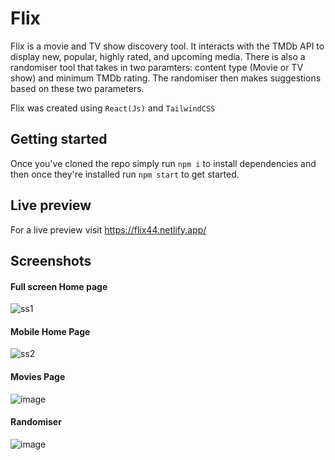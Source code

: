 # Flix

Flix is a movie and TV show discovery tool. It interacts with the TMDb API to display new, popular, highly rated, and upcoming media. There is also a randomiser tool that takes in two paramters: content type (Movie or TV show) and minimum TMDb rating. The randomiser then makes suggestions based on these two parameters.

Flix was created using `React(Js)` and `TailwindCSS`


## Getting started

Once you've cloned the repo simply run `npm i` to install dependencies and then once they're installed run `npm start` to get started.


## Live preview

For a live preview visit https://flix44.netlify.app/



## Screenshots

#### Full screen Home page
![ss1](https://user-images.githubusercontent.com/62481990/188647877-4e0473ae-1b62-461e-9c0c-2f0a42d4fb70.png)

#### Mobile Home Page

![ss2](https://user-images.githubusercontent.com/62481990/188648313-3bc9b458-4007-4d1e-91ba-fd2faf782bb0.png)

#### Movies Page

![image](https://user-images.githubusercontent.com/62481990/188648937-dc75969d-d9c7-481e-a6c7-6093ed221658.png)


#### Randomiser

![image](https://user-images.githubusercontent.com/62481990/188656636-93243287-66b4-42da-b741-5df4a7f70c74.png)


